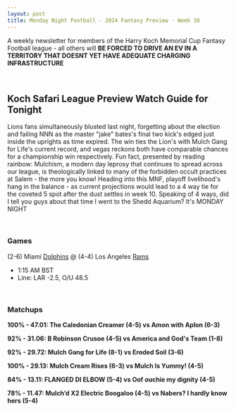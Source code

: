 ```yaml
---
layout: post
title: Monday Night Football - 2024 Fantasy Preview - Week 10
---
```


A weekly newsletter for members of the Harry Koch Memorial Cup Fantasy Football league - all others will **BE FORCED TO DRIVE AN EV IN A TERRITORY THAT DOESNT YET HAVE ADEQUATE CHARGING INFRASTRUCTURE**

<br/>

## Koch Safari League Preview Watch Guide for Tonight

Lions fans simultaneously blusted last night, forgetting about the election and failing NNN as the master "jake" bates's final two kick's edged just inside the uprights as time expired. The win ties the Lion's with Mulch Gang for Life's current record, and vegas reckons both have comparable chances for a championship win respectively. Fun fact, presented by reading rainbow: Mulchism, a modern day leprosy that continues to spread across our league, is theologically linked to many of the forbidden occult practices at Salem - the more you know! Heading into this MNF, playoff livelihood's hang in the balance - as current projections would lead to a 4 way tie for the coveted 5 spot after the dust settles in week 10. Speaking of 4 ways, did I tell you guys about that time I went to the Shedd Aquarium? It's MONDAY NIGHT 

<br/>

### Games
(2-6) Miami [Dolphins](https://i.pinimg.com/736x/93/cf/20/93cf2088395d8d42efb397a3a0ae9892.jpg) @ (4-4) Los Angeles [Rams](https://www.ramtrucks.com/content/dam/fca-brands/na/ramtrucks/en_us/2025/ram-1500/gallery/desktop/my25-ram-1500-gallery-open-1-d.jpg)
* 1:15 AM BST
* Line: LAR -2.5, O/U 48.5

<br/>

### Matchups

**100% - 47.01: The Caledonian Creamer (4-5) vs Amon with Aplon (6-3)**

**92% - 31.06: B Robinson Crusoe (4-5) vs America and God's Team (1-8)**

**92% - 29.72: Mulch Gang for Life (8-1) vs Eroded Soil (3-6)**

**100% - 29.13: Mulch Cream Rises (6-3) vs Mulch Is Yummy! (4-5)**

**84% - 13.11: FLANGED DI ELBOW (5-4) vs Oof ouchie my dignity (4-5)**

**78% - 11.47: Mulch’d X2 Electric Boogaloo (4-5) vs Nabers? I hardly know hers (5-4)**



<br/>

<div style="display: flex; justify-content: center; margin-top: 20px;">
    <script type="text/javascript" src="https://cdnjs.buymeacoffee.com/1.0.0/button.prod.min.js" 
        data-name="bmc-button" data-slug="pdubslax" data-color="#40DCA5" 
        data-emoji="🏈" data-font="Bree" data-text="Buy me a coffee" 
        data-outline-color="#000000" data-font-color="#ffffff" 
        data-coffee-color="#FFDD00">
    </script>
</div>


<br/>



